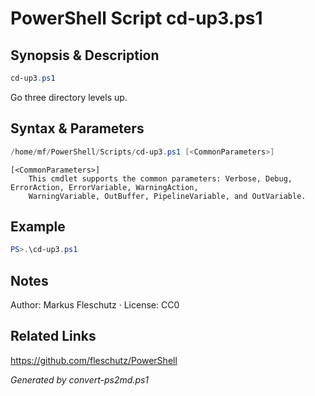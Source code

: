 # PowerShell Script cd-up3.ps1

## Synopsis & Description
```powershell
cd-up3.ps1
```

Go three directory levels up.

## Syntax & Parameters
```powershell
/home/mf/PowerShell/Scripts/cd-up3.ps1 [<CommonParameters>]
```

```
[<CommonParameters>]
    This cmdlet supports the common parameters: Verbose, Debug, ErrorAction, ErrorVariable, WarningAction, 
    WarningVariable, OutBuffer, PipelineVariable, and OutVariable.
```

## Example
```powershell
PS>.\cd-up3.ps1
```


## Notes
Author: Markus Fleschutz · License: CC0

## Related Links
https://github.com/fleschutz/PowerShell

*Generated by convert-ps2md.ps1*
